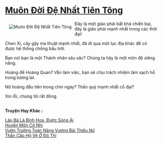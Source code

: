 <a href="https://truyentiki.com/muon-doi-de-nhat-tien-tong.33831/" title="Muôn Đời Đệ Nhất Tiên Tông"><h1>Muôn Đời Đệ Nhất Tiên Tông</h1></a><div style="display:table"><img align="right" style="float: left; padding: 10px;" src="https://truyentiki.com/a/img/str/src/33831.jpg" alt="Muôn Đời Đệ Nhất Tiên Tông">Đây là một giáo phái bất khả chiến bại, đây là giáo phái mạnh nhất trong các thời đại! <p></p> Chen Xi, cây gậy ma thuật mạnh nhất, đã đi qua một lục địa khác để có được hệ thống chống bầu trời. <p></p> Bạn nói bạn là một Thánh nhân sâu sắc? Chúng ta hãy là một môn đệ siêng năng. <p></p> Hoàng đế Hoàng Quan? Vẫn làm việc, bạn sẽ chịu trách nhiệm làm sạch hố trong tương lai. <p></p> Nữ hoàng đầu tiên trong chín ngày? Thần quỷ mạnh nhất cổ đại? <p></p> Xin lỗi, chúng tôi rất đông.</div><p><br><b>Truyện Hay Khác :</b></p><a href="https://truyentiki.com/lao-ba-la-binh-hoa-duoc-sung-ai.33830/" alt="Lão Bà Là Bình Hoa, Được Sủng Ái">Lão Bà Là Bình Hoa, Được Sủng Ái</a><br/><a href="https://github.com/nownovels/top500/tree/master/truyenhay/33913/" alt="Huyền Môn Cô Nhi">Huyền Môn Cô Nhi</a><br/><a href="https://github.com/nownovels/top500/tree/master/truyenhay/33729/" alt="Vườn Trường Toàn Năng Vương Bài Thiếu Nữ">Vườn Trường Toàn Năng Vương Bài Thiếu Nữ</a><br/><a href="https://github.com/nownovels/top500/tree/master/truyenhay/33569/" alt="Thần Cấp Hộ Vệ Ở Đô Thị">Thần Cấp Hộ Vệ Ở Đô Thị</a><br/>